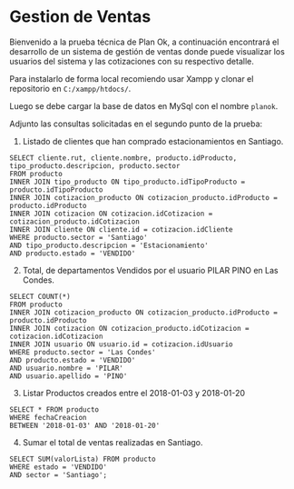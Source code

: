 # Gestion de Ventas
Bienvenido a la prueba técnica de Plan Ok, a continuación encontrará el desarrollo de un sistema de gestión de ventas donde puede visualizar los usuarios del sistema y las cotizaciones con su respectivo detalle.

Para instalarlo de forma local recomiendo usar Xampp y clonar el repositorio en `C:/xampp/htdocs/`.

Luego se debe cargar la base de datos en MySql con el nombre `planok`.

Adjunto las consultas solicitadas en el segundo punto de la prueba:

1. Listado de clientes que han comprado estacionamientos en Santiago.

```
SELECT cliente.rut, cliente.nombre, producto.idProducto, tipo_producto.descripcion, producto.sector 
FROM producto
INNER JOIN tipo_producto ON tipo_producto.idTipoProducto = producto.idTipoProducto
INNER JOIN cotizacion_producto ON cotizacion_producto.idProducto = producto.idProducto
INNER JOIN cotizacion ON cotizacion.idCotizacion = cotizacion_producto.idCotizacion
INNER JOIN cliente ON cliente.id = cotizacion.idCliente
WHERE producto.sector = 'Santiago'
AND tipo_producto.descripcion = 'Estacionamiento'
AND producto.estado = 'VENDIDO'
```
2. Total, de departamentos Vendidos por el usuario PILAR PINO en Las Condes.

```
SELECT COUNT(*)
FROM producto
INNER JOIN cotizacion_producto ON cotizacion_producto.idProducto = producto.idProducto
INNER JOIN cotizacion ON cotizacion_producto.idCotizacion = cotizacion.idCotizacion
INNER JOIN usuario ON usuario.id = cotizacion.idUsuario
WHERE producto.sector = 'Las Condes'
AND producto.estado = 'VENDIDO'
AND usuario.nombre = 'PILAR'
AND usuario.apellido = 'PINO'
```
3. Listar Productos creados entre el 2018-01-03 y 2018-01-20
```
SELECT * FROM producto
WHERE fechaCreacion
BETWEEN '2018-01-03' AND '2018-01-20'
```
4. Sumar el total de ventas realizadas en Santiago.
```
SELECT SUM(valorLista) FROM producto
WHERE estado = 'VENDIDO'
AND sector = 'Santiago';
```
